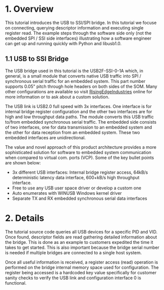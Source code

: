 
# 1. Overview
This tutorial introduces the USB to SSI/SPI bridge. In this tutorial we focuse on connecting, querying descriptor information and executing single register read.  The example steps through the software side only (not the embedded SPI / SSI side interfaces) illustrating how a software engineer can get up and running quickly with Python and libusb1.0.  

## 1.1 USB to SSI Bridge
The USB bridge used in this tutorial is the USB2F-SSI-0-1A which, in general, is a small module that converts native USB traffic into SPI / synchronous serial traffic for an embedded system.  This part number supports 0.05" pitch through hole headers on both sides of the SOM. Many other configurations are available so visit [RisingEdgeIndustries](http://www.risingedgeindustries.com) online for more information or to ask about a custom solution. 

The USB link is USB2.0 full speed with 3x interfaces.  One interface is for internal bridge register configuration and the other two interfaces are for high and low throughput data paths.  The module converts this USB traffic to/from embedded synchronous serial traffic. The embedded side consists of two interfaces, one for data transmission to an embedded system and the other for data reception from an embedded system. These two embedded interfaces are unidirectional.

The value and novel approach of this product architecture provides a more sophisticated solution for software to embedded system communication when compared to virtual com. ports (VCP).  Some of the key bullet points are shown below:
-	3x different USB interfaces: Internal bridge register access, 64kB/s deterministic latency data interface, 600+kB/s high throughput interface.
-	Free to use any USB user space driver or develop a custom one
-	Auto enumerates with WINUSB Windows kernel driver
-	Separate TX and RX embedded synchronous serial data interfaces

 

# 2. Details
The tutorial source code queries all USB devices for a specific PID and VID.  Once found, descriptor fields are read gathering detailed information about the bridge.  This is done as an example to customers expedited the time it takes to get started.  This is also important because the bridge serial number is needed if multiple bridges are connected to a single host system. 

Once all useful information is received, a register access (read) operation is performed on the bridge internal memory space used for configuration. The register being accessed is a hardcoded key value specifically for customer sanity checks to verify the USB link and configuration interface 0 is functional.  

